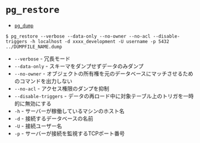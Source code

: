 # `pg_restore`
- [`pg_dump`](https://www.postgresql.jp/document/12/html/app-pgdump.html)

```
$ pg_restore --verbose --data-only --no-owner --no-acl --disable-triggers -h localhost -d xxxx_development -U username -p 5432 ../DUMPFILE_NAME.dump
```

- `--verbose` - 冗長モード
- `--data-only` - スキーマをダンプせずデータのみダンプ
- `--no-owner` - オブジェクトの所有権を元のデータベースにマッチさせるためのコマンドを出力しない
- `--no-acl` - アクセス権限のダンプを抑制
- `--disable-triggers` - データの再ロード中に対象テーブル上のトリガを一時的に無効にする
- `-h` - サーバーが稼働しているマシンのホスト名
- `-d` - 接続するデータベースの名前
- `-U` - 接続ユーザー名
- `-p` - サーバーが接続を監視するTCPポート番号
